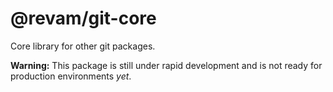 # @revam/git-core

Core library for other git packages.

**Warning:** This package is still under rapid development and is not ready
for production environments _yet_.
